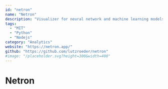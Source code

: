 ```yaml
---
id: "netron"
name: "Netron"
description: "Visualizer for neural network and machine learning models."
tags:
  - "MIT"
  - "Python"
  - "Nodejs"
category: "Analytics"
website: "https://netron.app/"
github: "https://github.com/lutzroeder/netron"
#image: "/placeholder.svg?height=300&width=400"
---
```


# Netron
